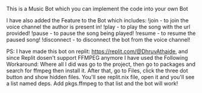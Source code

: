 This is a Music Bot which you can implement the code into your own Bot

I have also added the Feature to the Bot which includes: !join - to join the voice channel the author is present in! !play - to play the song with the url provided! !pause - to pause the song being played! !resume - to resume the paused song! !disconnect - to disconnect the bot from the voice channel!

PS: I have made this bot on replit: https://replit.com/@DhruvAthaide, and since Replit dosen't support FFMPEG anymore I have used the Following Workaround:
Where all I did was go to the project, then go to packages and search for ffmpeg then install it. After that, go to Files, click the three dot button and show hidden files. You'll see replit.nix file, open it and you'll see a list named deps. Add pkgs.ffmpeg to that list and the bot will work!
